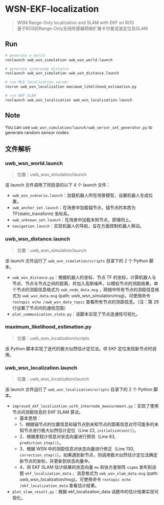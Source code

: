 # WSN-EKF-localization

> WSN Range-Only localization and SLAM with EKF on ROS  
> 基于ROS的Range-Only无线传感器网络扩展卡尔曼滤波定位及SLAM

## Run

```bash
# generate a world
roslaunch uwb_wsn_simulation uwb_wsn_world.launch

# generate internode distance
roslaunch uwb_wsn_simulation uwb_wsn_distance.launch

# run MLE localization server
rosrun uwb_wsn_localization maximum_likelihood_estimation.py

# run EKF SLAM
roslaunch uwb_wsn_localization uwb_wsn_localization.launch
```

## Note

You can use `uwb_wsn_simulation/launch/uwb_sersor_set_generator.py` to generate random sensor nodes.

## 文件解析

### uwb_wsn_world.launch

> 位置：uwb_wsn_simulation/launch

该 launch 文件调用了同目录的以下 4 个 launch 文件：

* `uwb_wsn_scenario.launch`：加载机器人所在场景模型，设置机器人生成位置。
* `uwb_anchor_set.launch`：在场景中加载锚节点，锚节点的本质为 TF(static_transform) 坐标系。
* `uwb_unknown_set.launch`：在场景中加载未知节点，原理同上。
* `navigation.launch`：实现机器人的导航，旨在方面控制机器人移动。

### uwb_wsn_distance.launch

> 位置：uwb_wsn_simulation/launch

该 launch 文件运行了 `uwb_wsn_simulation/scripts` 目录下的 2 个 Python 脚本。

* `uwb_wsn_distance.py`：根据机器人的坐标、节点 TF 的坐标，计算机器人与节点、节点与节点之间的距离，并加入高斯噪声，以模拟节点的测距结果。单个节点的测距信息格式为 `uwb_node_data.msg` ，网络中所有节点的测距信息格式为 `uwb_wsn_data.msg` (path: uwb_wsn_simulation/msg)。可使用命令 `rostopic echo /uwb_wsn_data_topic` 查看所有节点的测距信息。（注：第 29 行设置了节点间的通信范围）
* `plot_communication_state.py`：该脚本实现了节点连通性可视化。

### maximum_likelihood_estimation.py

> 位置：uwb_wsn_localization/scripts

该 Python 脚本实现了迭代的极大似然估计定位法。供 EKF 定位发现新节点时调用。

### uwb_wsn_localization.launch

> 位置：uwb_wsn_localization/launch

该 launch 文件运行了 `uwb_wsn_localization/scripts` 目录下的 2 个 Python 脚本。

* `improved_ekf_localization_with_internode_measurement.py`：实现了使用节点间测距信息的 EKF SLAM 算法。
  * 基本思想：
  * 1、根据锚节点的位置信息和锚节点到未知节点的距离信息对尽可能多的未知节点进行极大似然估计定位（Line 22, `initialization()`）。
  * 2、根据里程计信息对状态向量进行预测（Line 83, `prediction_step()`）。
  * 3、根据 WSN 中的测距信息对状态向量进行修正（Line 130, `correction_step()`）。如果遇到新节点，则调用极大似然估计定位法确定新节点的坐标，并更新到状态向量中。
  * 4、将 EKF SLAM 估计结果的状态向量 `mu` 和协方差矩阵 `sigma` 发布到话题 `ekf_localization_data` ，消息格式为 `uwb_wsn_slam_data.msg` (path: uwb_wsn_localization/msg)。可使用命令 `rostopic echo /ekf_localization_data` 查看估计结果。
* `plot_slam_result.py`：根据 ekf_localization_data 话题中的估计结果实现可视化。
